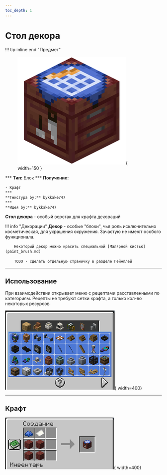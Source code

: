 ```yaml
---
toc_depth: 1
---
```


# Стол декора

!!! tip inline end "Предмет"
    <figure markdown="span">
        ![decor_table](../../assets/items/block/decor_table.png){ width=150 }
    </figure>
    ***
    **Тип:** Блок
    ***
    **Получение:**
    
    - Крафт
    ***
    **Текстура by:** bykkake747
    ***
    **Идея by:** bykkake747

**Стол декора** - особый верстак для крафта декораций

!!! info "Декорации"
        **Декор** - особые "блоки", чья роль исключительно косметическая, для украшения окружения. Зачастую не имеют особого функционала.

        Некоторый декор можно красить специальной [Малярной кистью](paint_brush.md)

        TODO - сделать отдельную страничку в разделе Геймплей

***

## Использование

При взаимодействии открывает меню с рецептами расставленными по категориям. Рецепты не требуют сетки крафта, а только кол-во некоторых ресурсов

![decortablecraft](../../assets/items/items/decor_table_menu.png){ width=400}

***
## Крафт

![decortablecraft](../../assets/crafts/decor_table_craft.png){ width=400}